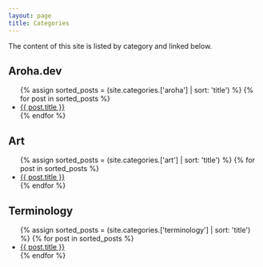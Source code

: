 ```yaml
---
layout: page
title: Categories
---
```


The content of this site is listed by category and linked below.

<h2>Aroha.dev</h2>

 <ul>
 {% assign sorted_posts = (site.categories.['aroha'] | sort: 'title') %}
{% for post in sorted_posts %}
  <li>
    <a href="{{ post.url }}">{{ post.title }}</a>
  </li>
{% endfor %}
</ul>

<h2>Art</h2>

 <ul>
 {% assign sorted_posts = (site.categories.['art'] | sort: 'title') %}
{% for post in sorted_posts %}
  <li>
    <a href="{{ post.url }}">{{ post.title }}</a>
  </li>
{% endfor %}
</ul>

<h2>Terminology</h2>

 <ul>
 {% assign sorted_posts = (site.categories.['terminology'] | sort: 'title') %}
{% for post in sorted_posts %}
  <li>
    <a href="{{ post.url }}">{{ post.title }}</a>
  </li>
{% endfor %}
</ul>
